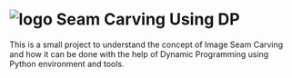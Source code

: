 # ![logo][] Seam Carving Using DP

This is a small project to understand the concept of Image Seam Carving and how it can be done with the help of Dynamic Programming using Python environment and tools.

[logo]: https://assets.leetcode.com/study_plan/dynamic-programming/cover.png
